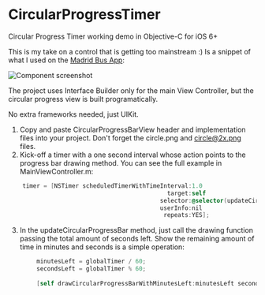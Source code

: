 CircularProgressTimer
=====================

Circular Progress Timer working demo in Objective-C for iOS 6+

This is my take on a control that is getting too mainstream :)
Is a snippet of what I used on the [Madrid Bus App](http://madridbus.co/):

![Component screenshot](http://f.cl.ly/items/1N1h153u1N0e0Z38432M/CircularProgressBar.png)

The project uses Interface Builder only for the main View Controller, but the circular progress view is built programatically.

No extra frameworks needed, just UIKit.

1. Copy and paste CircularProgressBarView header and implementation files into your project. Don't forget the circle.png and circle@2x.png files.
2. Kick-off a timer with a one second interval whose action points to the progress bar drawing method. You can see the full example in MainViewController.m:


```objective-c
    timer = [NSTimer scheduledTimerWithTimeInterval:1.0
                                             target:self
                                           selector:@selector(updateCircularProgressBar)
                                           userInfo:nil
                                            repeats:YES];

```


3. In the updateCircularProgressBar method, just call the drawing function passing the total amount of seconds left. Show the remaining amount of time in minutes and seconds is a simple operation:


```objective-c
        minutesLeft = globalTimer / 60;
        secondsLeft = globalTimer % 60;
    
        [self drawCircularProgressBarWithMinutesLeft:minutesLeft secondsLeft:secondsLeft]
```

